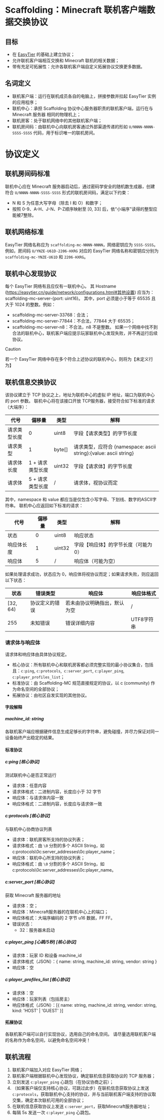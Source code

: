 <!---

MIT License

Copyright (c) 2025 Burning_TNT (pangyl08@163.com)

Permission is hereby granted, free of charge, to any person obtaining a copy
of this software and associated documentation files (the "Software"), to deal
in the Software without restriction, including without limitation the rights
to use, copy, modify, merge, publish, distribute, sublicense, and/or sell
copies of the Software, and to permit persons to whom the Software is
furnished to do so, subject to the following conditions:

The above copyright notice and this permission notice shall be included in all
copies or substantial portions of the Software.

THE SOFTWARE IS PROVIDED "AS IS", WITHOUT WARRANTY OF ANY KIND, EXPRESS OR
IMPLIED, INCLUDING BUT NOT LIMITED TO THE WARRANTIES OF MERCHANTABILITY,
FITNESS FOR A PARTICULAR PURPOSE AND NONINFRINGEMENT. IN NO EVENT SHALL THE
AUTHORS OR COPYRIGHT HOLDERS BE LIABLE FOR ANY CLAIM, DAMAGES OR OTHER
LIABILITY, WHETHER IN AN ACTION OF CONTRACT, TORT OR OTHERWISE, ARISING FROM,
OUT OF OR IN CONNECTION WITH THE SOFTWARE OR THE USE OR OTHER DEALINGS IN THE
SOFTWARE.

-->

# Scaffolding：Minecraft 联机客户端数据交换协议

## 目标

- 在 [EasyTier](https://easytier.cn/) 的基础上建立协议；
- 允许联机客户端相互交换和 Minecraft 联机的相关数据；
- 带有充足可拓展性：允许各联机客户端自定义拓展协议交换更多数据。

## 名词定义

- 联机客户端：运行在联机成员各自的电脑上，拼接参数并拉起 EasyTier 实例的应用程序；
- 联机中心：承担 Scaffolding 协议中心服务器职责的联机客户端，运行在与 Minecraft 服务器 相同的物理机上；
- 联机房客：处于联机网络中的其他联机客户端；
- 联机房间码：由联机中心向联机房客通过外部渠道传递的形如 `U/NNNN-NNNN-SSSS-SSSS` 代码，用于标识唯一的联机房间。

# 协议定义

## 联机房间码标准

联机中心应在 Minecraft 服务器启动后，通过密码学安全的随机数生成器，创建符合 `U/NNNN-NNNN-SSSS-SSSS` 形式的联机房间码，满足以下约束：

- N 和 S 为任意大写字母（除去 I 和 O）和数字；
- 按照 0-9、A-H、J-N、P-Z顺序映射至 \[0, 33\] 后，依“小端序”读得的整型应能被7整除。

## 联机网络标准

EasyTier 网络名称应为 `scaffolding-mc-NNNN-NNNN`，网络密钥应为 `SSSS-SSSS`。
例如，房间码 `U/YNZE-U61D-2206-HXRG` 对应的 EasyTier 网络名称和密钥应分别为 `scaffolding-mc-YNZE-U61D` 和 `2206-HXRG`。

## 联机中心发现协议

每个 EasyTier 网络有且应仅有一联机中心。
其 Hostname (https://easytier.cn/guide/network/configurations.html#其他设置) 应当为：
scaffolding-mc-server-{port: uint16}。
其中，port 必须是小于等于 65535 且大于 1024 的整数。例如：

- scaffolding-mc-server-33768：合法；
- scaffolding-mc-server-77844：不合法，77844 大于 65535；
- scaffolding-mc-server-n8：不合法，n8 不是整数。
  如果一个网络中找不到合法的联机中心，联机客户端应提示玩家联机中心发现失败，并不再运行后续协议。

> [!CAUTION]
> 若一个 EasyTier 网络中存在多个符合上述协议的联机中心，则将为【未定义行为】

## 联机信息交换协议

该协议建立于 TCP 协议之上，地址为联机中心的虚拟 IP 地址，端口为联机中心的 port 参数。
联机中心将在该接口开放 TCP服务器，接受符合如下标准的请求（大端序）：

| 代号     | 偏移量        | 类型     | 解释                                                       |
|--------|------------|--------|----------------------------------------------------------|
| 请求类型长度 | 0          | uint8  | 字段【请求类型】的字节长度                                            |
| 请求类型   | 1          | byte[] | 请求类型，应符合 {namespace: ascii string}:{value: ascii string} |
| 请求体长度  | 1 + 请求类型长度 | uint32 | 字段【请求体】的字节长度                                             |
| 请求体    | 5 + 请求类型长度 | /      | 请求体，视协议而定                                                |

其中，namespace 和 value 都应当是仅包含小写字母、下划线、数字的ASCII字符串。
联机中心应返回如下标准的请求：

| 代号    | 偏移量 | 类型     | 解释                  |
|-------|-----|--------|---------------------|
| 状态    | 0   | uint8  | 响应状态                |
| 响应体长度 | 1   | uint32 | 字段【响应体】的字节长度（可能为 0） |
| 响应体   | 5   | /      | 响应体（可能为空）           |

如果处理请求成功，状态应为 0，响应体将视协议而定；如果请求失败，则应返回以下状态：

| 状态       | 错误类型    | 响应体            | 响应体格式   |
|----------|---------|----------------|---------|
| [32, 64) | 协议定义的错误 | 若未由协议明确指出，默认为空 | /       |
| 255      | 未知错误    | 错误详细内容         | UTF8字符串 |

### 请求体与响应体

请求体和响应体由具体协议规定。

- 核心协议：所有联机中心和联机房客都必须完整实现的最小协议集合，包括且：`c:ping`, `c:protocols`,` c:server_port`, `c:player_ping`, `c:player_profiles_list`；
- 标准协议：由 Scaffolding-MC 规范直接规定的协议，以 c (community) 作为命名空间的全部协议；
- 拓展协议：由社区自发实现的其他协议。

#### 字段解释

##### machine_id: string

各联机客户端应根据硬件信息生成足够长的字符串，避免碰撞，并尽力保证对同一设备始终产出稳定的结果。

#### 标准协议

##### c:ping [核心协议]

测试联机中心是否正常运行

- 请求体：任意内容
- 请求体格式：二进制内容，长度应小于 32 字节
- 响应体：与请求体内容一致
- 响应体格式：二进制内容，长度应与请求体一致

##### c:protocols [核心协议]

与联机中心协商协议列表

- 请求体：联机房客所支持的协议列表；
- 请求体格式：由 `\0` 分割的多个 ASCII String，如 c:protocols\0c:server_addresses\0c:player_name；
- 响应体：联机中心所支持的协议列表；
- 响应体格式：由 `\0` 分割的多个 ASCII String，如 c:protocols\0c:server_addresses\0c:player_name。

##### c:server_port [核心协议]

获取 Minecraft 服务器的地址

- 请求体：空；
- 响应体：Minecraft服务器的在联机中心上的端口；
- 响应体格式：大端序编码的 2 字节 u16 数据，FF FF。
- 错误状态：
  * 32：服务器未启动

##### c:player_ping [心跳/5秒] [核心协议]

- 请求体：玩家 ID 和设备 machine_id
- 请求体格式（JSON）：{ name: string, machine_id: string, vendor: string }
- 响应体：空

##### c:player_profiles_list [核心协议]

- 请求体：空
- 响应体：玩家列表（包括房主）
- 响应体格式（JSON）：[{ name: string, machine_id: string, vendor: string, kind: 'HOST' | 'GUEST' }]

#### 拓展协议

各联机客户端可以自行实现协议，选用自己的命名空间。
请尽量选用联机客户端的名称作为命名空间，以避免命名空间冲突！

## 联机流程

1. 联机客户端加入对应 EasyTier 网络；
2. 联机客户端根据联机中心发现协议，确定联机信息获取协议的 TCP 服务器；
3. 立刻发送 `c:player_ping` 心跳包（在协议协商之前）；
4. （如果客户端仅支持核心协议，可跳过此步）在联机信息获取协议上发送 `c:protocols`，获取联机中心支持的协议，并与当前联机客户端支持的协议取交集，确定本次联机可用的全部协议；
5. 在联机信息获取协议上发送 `c:server_port`，获取Minecraft服务器地址；
6. 每隔 5s 发送一次 `c:player_ping` 心跳包。
